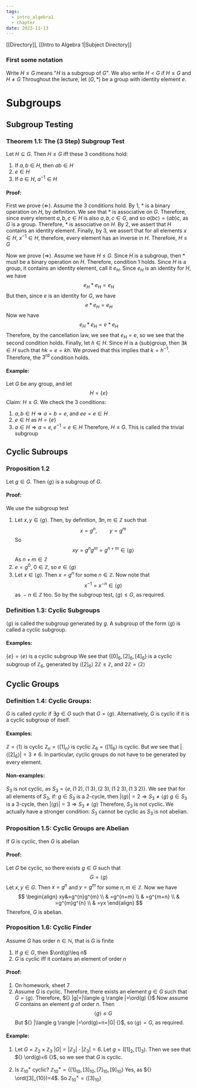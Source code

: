 ```yaml
---
tags:
  - intro_algebra1
  - chapter
date: 2023-11-13
---
```

[[Directory]], [[Intro to Algebra 1|Subject Directory]]
### First some notation
Write $H\leq G$ means "$H$ is a subgroup of $G$". We also write $H<G$ if $H\leq G$ and $H\neq G$
Throughout the lecture, let ${} (G, *) {}$ be a group with identity element $e {}$.
# Subgroups
## Subgroup Testing
### Theorem 1.1: The (3 Step) Subgroup Test
Let ${} H\subseteq G {}$. Then $H\leq G {}$ iff these 3 conditions hold:
1. If ${} a,\, b \in H {}$, then $ab\in H {}$
2. $e \in H {}$
3. If ${} a \in H {}$, $a^{-1}\in H$
#### Proof:
First we prove ${} (\Leftarrow)$. Assume the 3 conditions hold. By 1, $*$ is a binary operation on $H$, by definition. We see that $*$ is associative on $G$. Therefore, since every element ${} a,\, b,\, c\in H$ is also ${} a,\, b,\, c \in G$, and so ${} a(bc)=(ab)c$, as $G$ is a group. Therefore, $*$ is associative on $H$.
By 2, we assert that $H$ contains an identity element.
Finally, by 3, we assert that for all elements ${} x \in H {}$, ${} x^{-1} \in H$, therefore, every element has an inverse in $H$. 
Therefore, $H\leq G {}$

Now we prove $(\Rightarrow )$. Assume we have $H\leq G$. Since $H$ is a subgroup, then $*$ must be a binary operation on $H$. Therefore, condition 1 holds. Since $H$ is a group, it contains an identity element, call it ${} e_{H} {}$. 
Since ${} e_{H} {}$ is an identity for $H$, we have
$$
e_{H}*e_{H}=e_{H}
$$But then, since $e$ is an identity for $G$, we have 
$$
e*e_{H}=e_{H}
$$Now we have
$$
e_{H}*e_{H}=e*e_{H}
$$
Therefore, by the cancellation law, we see that $e_{H}=e$, so we see that the second condition holds.
Finally, let ${} h \in H {}$. Since $H {}$ is a (sub)group, then ${} \exists k \in H$ such that $hk=e=kh$. We proved that this implies that ${} k=h^{-1}$. Therefore, the ${} 3^{\mathrm{rd}}$ condition holds.
#### Example:
Let $G$ be any group, and let 
$$
H=\{ e \}
$$Claim: $H\leq G$.
We check the 3 conditions:
1. ${} a,\, b \in H\Rightarrow a=b=e$, and ${} ee=e\in H {}$
2. ${} e \in H$ as ${} H=\{ e \} {}$
3. ${} a \in H\Rightarrow a=e, e^{-1}=e \in H {}$
Therefore, $H\leq G {}$. This is called the trivial subgroup
## Cyclic Subroups
### Proposition 1.2 
Let ${} g \in G$. Then ${} \langle g \rangle  {}$ is a subgroup of $G {}$.
#### Proof:
We use the subgroup test
1. Let ${} x,\, y \in \langle g \rangle  {}$. Then, by definition, ${} \exists n,\, m \in \mathbb{Z} {}$ such that
$$
x=g^{n},\, \qquad y=g^{m}
$$
So
$$
xy=g^{n}g^{m}=g^{n+m}\in \langle g \rangle 
$$
As ${} n+m \in \mathbb{Z} {}$
2. ${} e=g^{0} {}$, ${} 0 \in \mathbb{Z} {}$, so ${} e \in \langle g \rangle  {}$
3. Let ${} x \in \langle g \rangle  {}$. Then ${} x=g^{n}$ for some ${} n \in \mathbb{Z}$. Now note that
$$
x^{-1}=x^{-n}\in \langle g \rangle 
$$ as ${} -n \in \mathbb{Z} {}$ too.
So by the subgroup test, $\langle g \rangle \leq G$, as required.
### Definition 1.3: Cyclic Subgroups
${} \langle g \rangle  {}$ is called the subgroup generated by $g$. A subgroup of the form ${} \langle g \rangle  {}$ is called a cyclic subgroup. 

#### Examples:
${} \{ e \}=\langle e \rangle  {}$ is a cyclic subgroup
We see that ${} \{ [0]_{6},\, [2]_{6},\, [4]_{6} \}$ is a cyclic subgroup of ${} \mathbb{Z}_{6} {}$, generated by ${} \langle [2]_{6} \rangle  {}$
${} 2\mathbb{Z}\leq \mathbb{Z} {}$, and ${} 2\mathbb{Z}=\langle 2 \rangle  {}$
## Cyclic Groups
### Definition 1.4: Cyclic Groups:
$G$ is called *cyclic* if ${} \exists g \in G {}$ such that $G=\langle g \rangle {}$. Alternatively, ${} G {}$ is cyclic if it is a cyclic subgroup of itself.
#### Examples:
${} \mathbb{Z}=\langle 1 \rangle  {}$ is cyclic
${} \mathbb{Z}_{n}=\langle [1]_{n} \rangle {}$ is cyclic
${} \mathbb{Z}_{6}=\langle [1]_{6} \rangle  {}$ is cyclic. But we see that ${} |\langle [2]_{6} \rangle |=3\neq 6 {}$. In particular, cyclic groups do not have to be generated by every element. 
#### Non-examples:
${} S_{3}$ is not cyclic, as ${} S_{3}=\{ e,\, (1\;2),\, (1\;3),\, (2\;3),\, (1\;2\;3),\, (1\;3\;2) \} {}$. We see that for all elements of ${} S_{3} {}$, if: ${} g \in S_{3} {}$ is a 2-cycle, then ${} |\langle g \rangle |=2\Rightarrow S_{3}\neq \langle g \rangle  {}$
${} g\in S_{3} {}$ is a $3$-cycle, then ${} |\langle g \rangle |=3\Rightarrow S_{3}\neq \langle g \rangle  {}$
Therefore, ${} S_{3}$ is not cyclic.
We actually have a stronger condition: $S_{3}$ cannot be cyclic as $S_{3}$ is not abelian.
### Proposition 1.5: Cyclic Groups are Abelian
If $G$ is cyclic, then $G {}$ is abelian
#### Proof:
Let $G$ be cyclic, so there exists ${} g \in G {}$ such that 
$$
G=\langle g \rangle 
$$Let ${} x,\, y \in G {}$. Then ${} x=g^{n} {}$ and ${} y=g^{m} {}$ for some ${} n,\, m \in \mathbb{Z} {}$. Now we have
$$
\begin{align}
xy&=g^{n}g^{m}  \\
&  =g^{n+m} \\
 & =g^{m+n} \\
 & =g^{m}g^{n} \\
 & =yx
\end{align}
$$
Therefore, $G$ is abelian.
### Proposition 1.6: Cyclic Finder
Assume $G {}$ has order $n\in \mathbb{N} {}$, that is $G {}$ is finite 
1. If ${} g \in G {}$, then $\ord(g)\leq n$
1. $G$ is cyclic iff it contains an element of order $n$
#### Proof:
1. On homework, sheet 7
2. Assume $G$ is cyclic. Therefore, there exists an element ${} g \in G {}$ such that ${} G=\langle g \rangle  {}$. Therefore, ${} |g|=|\langle g \rangle |=\ord(g) {}$
Now assume $G$ contains an element $g$ of order $n$. Then 
$$
\langle g \rangle \leq G
$$But ${} |\langle g \rangle |=\ord(g)=n=|G| {}$, so ${} \langle g \rangle =G {}$, as required.
#### Example:
1. Let ${} G=\mathbb{Z}_{2}\times \mathbb{Z}_{3}$
${} |G|=|\mathbb{Z}_{2}|\cdot |\mathbb{Z}_{3}|=6$. Let $g=([1]_{2},\, [1]_{3})$. Then we see that ${} \ord(g)=6 {}$, so we see that $G$ is cyclic.

2. Is ${} \mathbb{Z}_{10}^{\times } {}$ cyclic?
${} \mathbb{Z}_{10}^{\times }=\{ [1]_{10},\, [3]_{10},\, [7]_{10},\,  [9]_{10} \} {}$
Yes, as ${} \ord([3]_{10})=4$. So ${} \mathbb{Z}_{10}^{\times }=\langle [3]_{10} \rangle  {}$